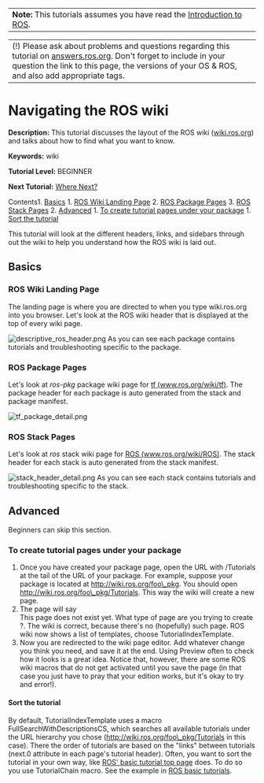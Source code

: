 

|  |
| --- |
| **Note:** This tutorials assumes you have read the [Introduction to ROS](/ROS/Introduction "/ROS/Introduction").  |

|  |
| --- |
| (!) Please ask about problems and questions regarding this tutorial on [answers.ros.org](http://answers.ros.org "http://answers.ros.org"). Don't forget to include in your question the link to this page, the versions of your OS & ROS, and also add appropriate tags. |

# Navigating the ROS wiki

**Description:** This tutorial discusses the layout of the ROS wiki ([wiki.ros.org](/Documentation "/Documentation")) and talks about how to find what you want to know.  

**Keywords:** wiki  

**Tutorial Level:** BEGINNER  

**Next Tutorial:** [Where Next?](/ROS/Tutorials/WhereNext "/ROS/Tutorials/WhereNext")   

 Contents1. [Basics](#Basics "#Basics")
	1. [ROS Wiki Landing Page](#ROS_Wiki_Landing_Page "#ROS_Wiki_Landing_Page")
	2. [ROS Package Pages](#ROS_Package_Pages "#ROS_Package_Pages")
	3. [ROS Stack Pages](#ROS_Stack_Pages "#ROS_Stack_Pages")
2. [Advanced](#Advanced "#Advanced")
	1. [To create tutorial pages under your package](#To_create_tutorial_pages_under_your_package "#To_create_tutorial_pages_under_your_package")
		1. [Sort the tutorial](#Sort_the_tutorial "#Sort_the_tutorial")

 This tutorial will look at the different headers, links, and sidebars through out the wiki to help you understand how the ROS wiki is laid out. 
## Basics

### ROS Wiki Landing Page

The landing page is where you are directed to when you type wiki.ros.org into you browser. Let's look at the ROS wiki header that is displayed at the top of every wiki page.   

![descriptive_ros_header.png](/ROS/Tutorials/NavigatingTheWiki?action=AttachFile&do=get&target=descriptive_ros_header.png "descriptive_ros_header.png") As you can see each package contains tutorials and troubleshooting specific to the package. 
### ROS Package Pages

Let's look at *ros-pkg* package wiki page for [tf (www.ros.org/wiki/tf)](/tf "/tf"). The package header for each package is auto generated from the stack and package manifest.   

![tf_package_detail.png](/ROS/Tutorials/NavigatingTheWiki?action=AttachFile&do=get&target=tf_package_detail.png "tf_package_detail.png") 
### ROS Stack Pages

Let's look at *ros* stack wiki page for [ROS (www.ros.org/wiki/ROS)](/ROS "/ROS"). The stack header for each stack is auto generated from the stack manifest.   

![stack_header_detail.png](/ROS/Tutorials/NavigatingTheWiki?action=AttachFile&do=get&target=stack_header_detail.png "stack_header_detail.png") As you can see each stack contains tutorials and troubleshooting specific to the stack. 
## Advanced

Beginners can skip this section. 
### To create tutorial pages under your package

1. Once you have created your package page, open the URL with /Tutorials at the tail of the URL of your package. For example, suppose your package is located at http://wiki.ros.org/foo\_pkg. You should open http://wiki.ros.org/foo\_pkg/Tutorials. This way the wiki will create a new page.
2. The page will say This page does not exist yet. What type of page are you trying to create?. The wiki is correct, because there's no (hopefully) such page. ROS wiki now shows a list of templates, choose TutorialIndexTemplate.
3. Now you are redirected to the wiki page editor. Add whatever change you think you need, and save it at the end. Using Preview often to check how it looks is a great idea. Notice that, however, there are some ROS wiki macros that do not get activated until you save the page (in that case you just have to pray that your edition works, but it's okay to try and error!).

#### Sort the tutorial

By default, TutorialIndexTemplate uses a macro FullSearchWithDescriptionsCS, which searches all available tutorials under the URL hierarchy you chose (http://wiki.ros.org/foo\_pkg/Tutorials in this case). There the order of tutorials are based on the "links" between tutorials (next.0 attribute in each page's tutorial header). Often, you want to sort the tutorial in your own way, like [ROS' basic tutorial top page](/ROS/Tutorials "/ROS/Tutorials") does. To do so you use TutorialChain macro. See the example in [ROS basic tutorials](http://wiki.ros.org/ROS/Tutorials?action=diff&rev2=153&rev1=152 "http://wiki.ros.org/ROS/Tutorials?action=diff&rev2=153&rev1=152"). 

